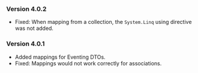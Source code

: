 ### Version 4.0.2

- Fixed: When mapping from a collection, the `System.Linq` using directive was not added.

### Version 4.0.1

- Added mappings for Eventing DTOs.
- Fixed: Mappings would not work correctly for associations.
